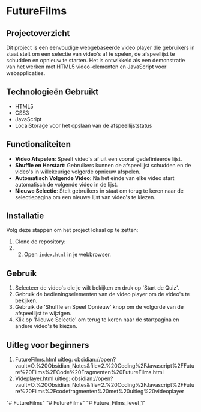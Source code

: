 # FutureFilms

## Projectoverzicht
Dit project is een eenvoudige webgebaseerde video player die gebruikers in staat stelt om een selectie van video's af te spelen, de afspeellijst te schudden en opnieuw te starten. Het is ontwikkeld als een demonstratie van het werken met HTML5 video-elementen en JavaScript voor webapplicaties.

## Technologieën Gebruikt
- HTML5
- CSS3
- JavaScript
- LocalStorage voor het opslaan van de afspeellijststatus

## Functionaliteiten
- **Video Afspelen**: Speelt video's af uit een vooraf gedefinieerde lijst.
- **Shuffle en Herstart**: Gebruikers kunnen de afspeellijst schudden en de video's in willekeurige volgorde opnieuw afspelen.
- **Automatisch Volgende Video**: Na het einde van elke video start automatisch de volgende video in de lijst.
- **Nieuwe Selectie**: Stelt gebruikers in staat om terug te keren naar de selectiepagina om een nieuwe lijst van video's te kiezen.

## Installatie
Volg deze stappen om het project lokaal op te zetten:
1. Clone de repository:
2. 2. Open `index.html` in je webbrowser.

## Gebruik
1. Selecteer de video's die je wilt bekijken en druk op 'Start de Quiz'.
2. Gebruik de bedieningselementen van de video player om de video's te bekijken.
3. Gebruik de 'Shuffle en Speel Opnieuw' knop om de volgorde van de afspeellijst te wijzigen.
4. Klik op 'Nieuwe Selectie' om terug te keren naar de startpagina en andere video's te kiezen.

## Uitleg voor beginners
1. FutureFilms.html uitleg: obsidian://open?vault=O.%20Obsidian_Notes&file=2.%20Coding%2FJavascript%2FFuture%20Films%2FCode%20Fragmenten%20FutureFilms.html
2. Videplayer.html uitleg: obsidian://open?vault=O.%20Obsidian_Notes&file=2.%20Coding%2FJavascript%2FFuture%20Films%2Fcodefragmenten%20met%20uitleg%20videoplayer



"# FutureFilms" 
"# FutureFilms" 
"# Future_Films_level_1" 

